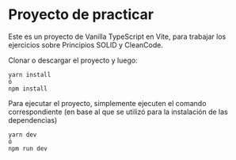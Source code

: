 # Proyecto de practicar

Este es un proyecto de Vanilla TypeScript en Vite, para trabajar los ejercicios sobre Principios SOLID y CleanCode.

Clonar o descargar el proyecto y luego:

```
yarn install
ó
npm install
```

Para ejecutar el proyecto, simplemente ejecuten el comando correspondiente (en base al que se utilizó para la instalación de las dependencias)

```
yarn dev
ó
npm run dev
```
